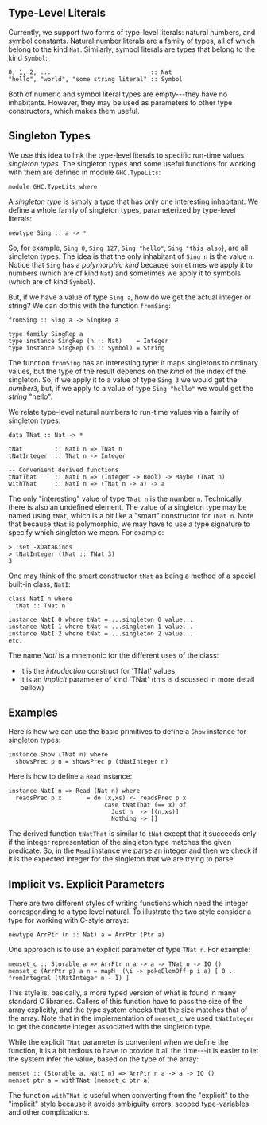 ## Type-Level Literals


Currently, we support two forms of type-level literals: natural numbers, and symbol constants.
Natural number literals are a family of types, all of which belong to the kind `Nat`.  Similarly,
symbol literals are types that belong to the kind `Symbol`:

```wiki
0, 1, 2, ...                            :: Nat
"hello", "world", "some string literal" :: Symbol
```


Both of numeric and symbol literal types are empty---they have no inhabitants.  However, they may be
used as parameters to other type constructors, which makes them useful.

## Singleton Types


We use this idea to link the type-level literals to specific run-time values *singleton types*.
The singleton types and some useful functions for working with them are defined in module `GHC.TypeLits`:

```wiki
module GHC.TypeLits where
```


A *singleton type* is simply a type that has only one interesting inhabitant.  We define a whole family
of singleton types, parameterized by type-level literals:

```wiki
newtype Sing :: a -> *
```


So, for example, `Sing 0`, `Sing 127`, `Sing "hello"`, `Sing "this also`}, are all
singleton types.  The idea is that the only inhabitant of `Sing n` is the value `n`.  Notice
that `Sing` has a *polymorphic kind* because sometimes we apply it to numbers (which are of
kind `Nat`) and sometimes we apply it to symbols (which are of kind `Symbol`).


But, if we have a value of type `Sing a`, how do we get the actual integer or string?
We can do this with the function `fromSing`:

```wiki
fromSing :: Sing a -> SingRep a

type family SingRep a
type instance SingRep (n :: Nat)    = Integer
type instance SingRep (n :: Symbol) = String
```


The function `fromSing` has an interesting type: it maps singletons to ordinary values,
but the type of the result depends on the *kind* of the index of the singleton.
So, if we apply it to a value of type `Sing 3` we would get the *number*`3`, but,
if we apply to a value of type `Sing "hello"` we would get the *string* "hello".


We relate type-level natural numbers to run-time values via a family of singleton types:

```wiki
data TNat :: Nat -> *

tNat         :: NatI n => TNat n
tNatInteger  :: TNat n -> Integer

-- Convenient derived functions
tNatThat     :: NatI n => (Integer -> Bool) -> Maybe (TNat n)
withTNat     :: NatI n => (TNat n -> a) -> a
```


The only "interesting" value of type `TNat n` is the number `n`.  Technically, there is also an undefined element.
The value of a singleton type may be named using `tNat`, which is a bit like a "smart" constructor for `TNat n`.
Note that because `tNat` is polymorphic, we may have to use a type signature to specify which singleton we mean.  For example:

```wiki
> :set -XDataKinds
> tNatInteger (tNat :: TNat 3)
3
```


One may think of the smart constructor `tNat` as being a method of a special built-in class, `NatI`:

```wiki
class NatI n where
  tNat :: TNat n

instance NatI 0 where tNat = ...singleton 0 value...
instance NatI 1 where tNat = ...singleton 1 value...
instance NatI 2 where tNat = ...singleton 2 value...
etc.
```


The name *NatI* is a mnemonic for the different uses of the class:

- It is the *introduction* construct for 'TNat' values,
- It is an *implicit* parameter of kind 'TNat' (this is discussed in more detail bellow)

## Examples


Here is how we can use the basic primitives to define a `Show` instance for singleton types:

```wiki
instance Show (TNat n) where
  showsPrec p n = showsPrec p (tNatInteger n)
```


Here is how to define a `Read` instance:

```wiki
instance NatI n => Read (Nat n) where
  readsPrec p x       = do (x,xs) <- readsPrec p x
                           case tNatThat (== x) of
                             Just n  -> [(n,xs)]
                             Nothing -> []
```


The derived function `tNatThat` is similar to `tNat` except that it succeeds only if the integer representation
of the singleton type matches the given predicate.  So, in the `Read` instance we parse an integer and then we check
if it is the expected integer for the singleton that we are trying to parse.

## Implicit vs. Explicit Parameters


There are two different styles of writing functions which need the integer corresponding to a type level natural.
To illustrate the two style consider a type for working with C-style arrays:

```wiki
newtype ArrPtr (n :: Nat) a = ArrPtr (Ptr a)
```


One approach is to use an explicit parameter of type `TNat n`.  For example:

```wiki
memset_c :: Storable a => ArrPtr n a -> a -> TNat n -> IO ()
memset_c (ArrPtr p) a n = mapM_ (\i -> pokeElemOff p i a) [ 0 .. fromIntegral (tNatInteger n - 1) ]
```


This style is, basically, a more typed version of what is found in many standard C libraries.
Callers of this function have to pass the size of the array explicitly, and the type system checks that the
size matches that of the array.  Note that in the implementation of `memset_c` we used `tNatInteger`
to get the concrete integer associated with the singleton type.


While the explicit `TNat` parameter is convenient when we define the function, it is a bit
tedious to have to provide it all the time---it is easier to let the system infer the value,
based on the type of the array:

```wiki
memset :: (Storable a, NatI n) => ArrPtr n a -> a -> IO ()
memset ptr a = withTNat (memset_c ptr a)
```


The function `withTNat` is useful when converting from the "explicit" to the "implicit" style
because it avoids ambiguity errors, scoped type-variables and other complications.
